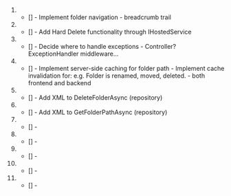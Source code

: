 1.  - [] - Implement folder navigation - breadcrumb trail
2.  - [] - Add Hard Delete functionality through IHostedService
3.  - [] - Decide where to handle exceptions - Controller? ExceptionHandler middleware...
4.  - [] - Implement server-side caching for folder path - Implement cache invalidation for: e.g. Folder is renamed, moved, deleted. - both frontend and backend
5.  - [] - Add XML to DeleteFolderAsync (repository)
6.  - [] - Add XML to GetFolderPathAsync (repository)
7.  - [] -
8.  - [] -
9.  - [] -
10. - [] -
11. - [] -
